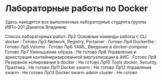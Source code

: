 # Лабораторные работы по Docker
Здесь находятся все выполненные лабораторные студента группы ИВТо-201 
Данилов Владимир

Список лабораторных работ:
Лр2 Основные команды работы с CLI docker : Готово
Лр3 Network, Registry, Portainer : Готово
Лр4 Dockerfile : Готово 
Лр5 Volume : Готово
Лр6 YAML, Введение в docker-compose : Готово
Лр7 Уменьшение образа : Не готово
Лр8 Управление и аркестрация контейниризированной виртуализации в АИС : Готово
Лр9 Резервное копирования в docker : Не готово
Лр10 Tools docker, Security, Практика : Не готово
Лр11 Docker swarm : Не готово
Лр12 Управление swarm : Не готово
Лр13 Docker swarm admin cluster : Не готово
